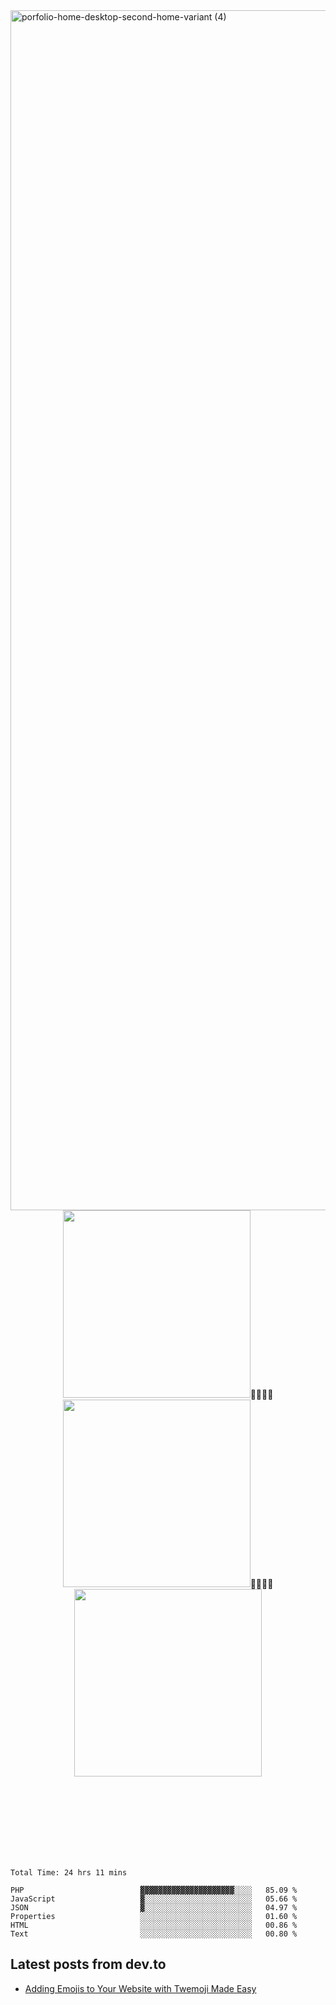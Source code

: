 <img width="1920" alt="porfolio-home-desktop-second-home-variant (4)" src="https://user-images.githubusercontent.com/44812120/231556360-1ee1d327-1a45-4bda-a93d-dd32a34149e4.png">

<div align="center">
<img width="300rem" src="https://user-images.githubusercontent.com/44812120/231559120-e89b8a77-72d1-4e31-b706-a65e06fddabe.png">᲼᲼᲼᲼<img width="300rem" src="https://user-images.githubusercontent.com/44812120/231559120-e89b8a77-72d1-4e31-b706-a65e06fddabe.png">᲼᲼᲼᲼<img width="300rem" src="https://user-images.githubusercontent.com/44812120/231559120-e89b8a77-72d1-4e31-b706-a65e06fddabe.png"> 

  
 </div>
 
 
 
 
 
 <br><br><br><br><br><br><br>
<!--START_SECTION:waka-->

```text
Total Time: 24 hrs 11 mins

PHP                          ▓▓▓▓▓▓▓▓▓▓▓▓▓▓▓▓▓▓▓▓▓░░░░   85.09 %
JavaScript                   ▓░░░░░░░░░░░░░░░░░░░░░░░░   05.66 %
JSON                         ▓░░░░░░░░░░░░░░░░░░░░░░░░   04.97 %
Properties                   ░░░░░░░░░░░░░░░░░░░░░░░░░   01.60 %
HTML                         ░░░░░░░░░░░░░░░░░░░░░░░░░   00.86 %
Text                         ░░░░░░░░░░░░░░░░░░░░░░░░░   00.80 %
```

<!--END_SECTION:waka-->

## Latest posts from dev.to
<!-- MEDIUM-STORY-LIST:START -->
- [Adding Emojis to Your Website with Twemoji Made Easy](https://dev.to/danielsebesta/adding-emojis-to-your-website-with-twemoji-made-easy-mc8)
<!-- MEDIUM-STORY-LIST:END -->

